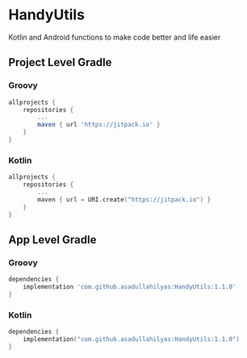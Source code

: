# HandyUtils
Kotlin and Android functions to make code better and life easier

## Project Level Gradle

### Groovy
``` Groovy
allprojects {
    repositories {
        ...
        maven { url 'https://jitpack.io' }
    }
}
```

### Kotlin
```` Kotlin
allprojects {
    repositories {
        ...
        maven { url = URI.create("https://jitpack.io") }
    }
}
````

## App Level Gradle

### Groovy
```` Groovy
dependencies {
    implementation 'com.github.asadullahilyas:HandyUtils:1.1.0'
}
````

### Kotlin
``` Kotlin
dependencies {
    implementation("com.github.asadullahilyas:HandyUtils:1.1.0")
}
```
